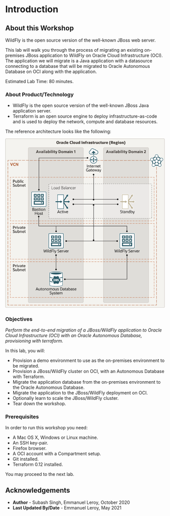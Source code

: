 # Introduction

## About this Workshop

WildFly is the open source version of the well-known JBoss web server.

This lab will walk you through the process of migrating an existing on-premises JBoss application to WildFly on Oracle Cloud Infrastructure (OCI). The application we will migrate is a Java application with a datasource connecting to a database that will be migrated to Oracle Autonomous Database on OCI along with the application.

Estimated Lab Time: 80 minutes.

### About Product/Technology

- WildFly is the open source version of the well-known JBoss Java application server.
- Terraform is an open source engine to deploy infrastructure-as-code and is used to deploy the network, compute and database resources.

The reference architecture looks like the following:

![](./images/architecture-wildfly-oci.png)

### Objectives

*Perform the end-to-end migration of a JBoss/WildFly application to Oracle Cloud Infrastructure (OCI) with an Oracle Autonomous Database, provisioning with terraform.*

In this lab, you will:
- Provision a demo environment to use as the on-premises environment to be migrated.
- Provision a JBoss/WildFly cluster on OCI, with an Autonomous Database with Terraform.
- Migrate the application database from the on-premises environment to the Oracle Autonomous Database.
- Migrate the application to the JBoss/WildFly deployment on OCI.
- Optionally learn to scale the JBoss/WildFly cluster.
- Tear down the workshop.

### Prerequisites

In order to run this workshop you need:

* A Mac OS X, Windows or Linux machine.
* An SSH key-pair.
* Firefox browser.
* A OCI account with a Compartment setup.
* Git installed.
* Terraform 0.12 installed.

You may proceed to the next lab.

## Acknowledgements

 - **Author** - Subash Singh, Emmanuel Leroy, October 2020
 - **Last Updated By/Date** - Emmanuel Leroy, May 2021
